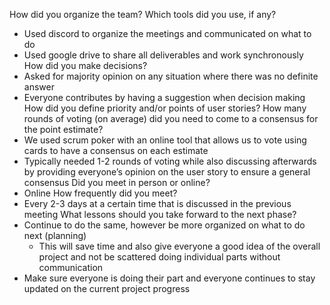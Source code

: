 ﻿How did you organize the team? Which tools did you use, if any?
* Used discord to organize the meetings and communicated on what to do
* Used google drive to share all deliverables and work synchronously
How did you make decisions?
* Asked for majority opinion on any situation where there was no definite answer
* Everyone contributes by having a suggestion when decision making
How did you define priority and/or points of user stories? How many rounds of voting (on average) did you need to come to a consensus for the point estimate?
* We used scrum poker with an online tool that allows us to vote using cards to have a consensus on each estimate
* Typically needed 1-2 rounds of voting while also discussing afterwards by providing everyone’s opinion on the user story to ensure a general consensus
Did you meet in person or online?
* Online
How frequently did you meet?
* Every 2-3 days at a certain time that is discussed in the previous meeting
What lessons should you take forward to the next phase?
* Continue to do the same, however be more organized on what to do next (planning)
   * This will save time and also give everyone a good idea of the overall project and not be scattered doing individual parts without communication
* Make sure everyone is doing their part and everyone continues to stay updated on the current project progress